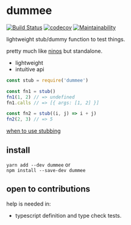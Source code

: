 
# dummee

[![Build Status](https://travis-ci.org/zzyyxxww/dummee.svg?branch=master)](https://travis-ci.org/zzyyxxww/dummee)
[![codecov](https://codecov.io/gh/zzyyxxww/dummee/branch/master/graph/badge.svg)](https://codecov.io/gh/zzyyxxww/dummee)
[![Maintainability](https://api.codeclimate.com/v1/badges/f103756df8cb1910959c/maintainability)](https://codeclimate.com/github/zzyyxxww/dummee/maintainability)

lightweight stub/dummy function to test things.

pretty much like [ninos](https://github.com/jamiebuilds/ninos) but standalone.

* lightweight
* intuitive api

```javascript
const stub = require('dummee')

const fn1 = stub()
fn1(1, 2) // => undefined
fn1.calls // => [{ args: [1, 2] }]

const fn2 = stub((i, j) => i + j)
fn2(2, 3) // => 5
```

[when to use stubbing](./docs/when-to-use-stubbing.md)

## install

`yarn add --dev dummee` or  
`npm install --save-dev dummee`

## open to contributions

help is needed in:
* typescript definition and type check tests.
